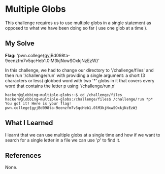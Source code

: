 # Multiple Globs
This challenge requires us to use multiple globs in a single statement as opposed to what we have been doing so far ( use one glob at a time ).
## My Solve
**Flag:** 'pwn.college{gyjBd098ta-9eenzfm7v5qcHeb1.0lM3kjNxwSOxkjNzEzW}'

In this challenge, we had to change our directory to '/challenge/files' and then run '/challenge/run' with providing a single argument: a short (3 characters or less) globbed 
word with two '*' globs in it that covers every word that contains the letter p using '/challenge/run *p*'
```
hacker@globbing~multiple-globs:~$ cd /challenge/files
hacker@globbing~multiple-globs:/challenge/files$ /challenge/run *p*
You got it! Here is your flag!
pwn.college{gyjBd098ta-9eenzfm7v5qcHeb1.0lM3kjNxwSOxkjNzEzW}
```

## What I Learned
I learnt that we can use multiple globs at a single time and how if we want to search for a single letter in a file we can use '*p*' to find it.
## References
None.
